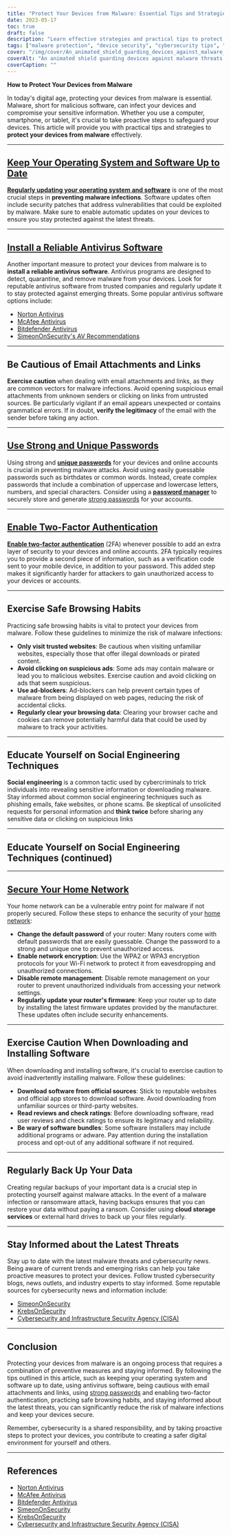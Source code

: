 ```yaml
---
title: "Protect Your Devices from Malware: Essential Tips and Strategies"
date: 2023-05-17
toc: true
draft: false
description: "Learn effective strategies and practical tips to protect your devices from malware and keep your sensitive information secure."
tags: ["malware protection", "device security", "cybersecurity tips", "antivirus software", "safe browsing habits", "password security", "two-factor authentication", "social engineering awareness", "home network security", "software security", "data backup", "cybersecurity news", "operating system updates", "email security", "phishing prevention", "internet safety", "cyber threats", "digital security", "online privacy", "cyber defense"]
cover: "/img/cover/An_animated_shield_guarding_devices_against_malware_threats.png"
coverAlt: "An animated shield guarding devices against malware threats."
coverCaption: ""
---
```


**How to Protect Your Devices from Malware**

In today's digital age, protecting your devices from malware is essential. Malware, short for malicious software, can infect your devices and compromise your sensitive information. Whether you use a computer, smartphone, or tablet, it's crucial to take proactive steps to safeguard your devices. This article will provide you with practical tips and strategies to **protect your devices from malware** effectively.

______

## [Keep Your Operating System and Software Up to Date](https://simeononsecurity.com/articles/best-practices-for-installing-security-patches-on-windows/)

[**Regularly updating your operating system and software**](https://simeononsecurity.com/articles/best-practices-for-installing-security-patches-on-windows/) is one of the most crucial steps in **preventing malware infections**. Software updates often include security patches that address vulnerabilities that could be exploited by malware. Make sure to enable automatic updates on your devices to ensure you stay protected against the latest threats.

______

## [Install a Reliable Antivirus Software](https://simeononsecurity.com/recommendations/anti-virus)

Another important measure to protect your devices from malware is to **install a reliable antivirus software**. Antivirus programs are designed to detect, quarantine, and remove malware from your devices. Look for reputable antivirus software from trusted companies and regularly update it to stay protected against emerging threats. Some popular antivirus software options include:

- [Norton Antivirus](https://www.norton.com)
- [McAfee Antivirus](https://www.mcafee.com)
- [Bitdefender Antivirus](https://www.bitdefender.com)
- [SimeonOnSecurity's AV Recommendations](https://simeononsecurity.com/recommendations/anti-virus)

______

## Be Cautious of Email Attachments and Links

**Exercise caution** when dealing with email attachments and links, as they are common vectors for malware infections. Avoid opening suspicious email attachments from unknown senders or clicking on links from untrusted sources. Be particularly vigilant if an email appears unexpected or contains grammatical errors. If in doubt, **verify the legitimacy** of the email with the sender before taking any action.

______

## [Use Strong and Unique Passwords](https://simeononsecurity.com/articles/the-importance-of-password-security-and-best-practices/)

Using strong and [**unique passwords**](https://simeononsecurity.com/articles/the-importance-of-password-security-and-best-practices/) for your devices and online accounts is crucial in preventing malware attacks. Avoid using easily guessable passwords such as birthdates or common words. Instead, create complex passwords that include a combination of uppercase and lowercase letters, numbers, and special characters. Consider using a [**password manager**](https://simeononsecurity.com/articles/bitwarden-and-keepassxc-vs-the-rest/) to securely store and generate [strong passwords](https://simeononsecurity.com/articles/how-to-create-strong-passwords/) for your accounts.

______

## [Enable Two-Factor Authentication](https://simeononsecurity.com/articles/what-are-the-diferent-kinds-of-factors-in-mfa/)

[**Enable two-factor authentication**](https://simeononsecurity.com/articles/what-are-the-diferent-kinds-of-factors-in-mfa/) (2FA) whenever possible to add an extra layer of security to your devices and online accounts. 2FA typically requires you to provide a second piece of information, such as a verification code sent to your mobile device, in addition to your password. This added step makes it significantly harder for attackers to gain unauthorized access to your devices or accounts.

______

## Exercise Safe Browsing Habits

Practicing safe browsing habits is vital to protect your devices from malware. Follow these guidelines to minimize the risk of malware infections:

- **Only visit trusted websites**: Be cautious when visiting unfamiliar websites, especially those that offer illegal downloads or pirated content.
- **Avoid clicking on suspicious ads**: Some ads may contain malware or lead you to malicious websites. Exercise caution and avoid clicking on ads that seem suspicious.
- **Use ad-blockers**: Ad-blockers can help prevent certain types of malware from being displayed on web pages, reducing the risk of accidental clicks.
- **Regularly clear your browsing data**: Clearing your browser cache and cookies can remove potentially harmful data that could be used by malware to track your activities.

______

## Educate Yourself on Social Engineering Techniques

**Social engineering** is a common tactic used by cybercriminals to trick individuals into revealing sensitive information or downloading malware. Stay informed about common social engineering techniques such as phishing emails, fake websites, or phone scams. Be skeptical of unsolicited requests for personal information and **think twice** before sharing any sensitive data or clicking on suspicious links

______

## Educate Yourself on Social Engineering Techniques (continued)

______

## [Secure Your Home Network](https://simeononsecurity.com/articles/building-a-secure-home-network/)

Your home network can be a vulnerable entry point for malware if not properly secured. Follow these steps to enhance the security of your [home network](https://simeononsecurity.com/articles/building-a-secure-home-network/):

- **Change the default password** of your router: Many routers come with default passwords that are easily guessable. Change the password to a strong and unique one to prevent unauthorized access.
- **Enable network encryption**: Use the WPA2 or WPA3 encryption protocols for your Wi-Fi network to protect it from eavesdropping and unauthorized connections.
- **Disable remote management**: Disable remote management on your router to prevent unauthorized individuals from accessing your network settings.
- **Regularly update your router's firmware**: Keep your router up to date by installing the latest firmware updates provided by the manufacturer. These updates often include security enhancements.

______

## Exercise Caution When Downloading and Installing Software

When downloading and installing software, it's crucial to exercise caution to avoid inadvertently installing malware. Follow these guidelines:

- **Download software from official sources**: Stick to reputable websites and official app stores to download software. Avoid downloading from unfamiliar sources or third-party websites.
- **Read reviews and check ratings**: Before downloading software, read user reviews and check ratings to ensure its legitimacy and reliability.
- **Be wary of software bundles**: Some software installers may include additional programs or adware. Pay attention during the installation process and opt-out of any additional software if not required.

______

## Regularly Back Up Your Data

Creating regular backups of your important data is a crucial step in protecting yourself against malware attacks. In the event of a malware infection or ransomware attack, having backups ensures that you can restore your data without paying a ransom. Consider using **cloud storage services** or external hard drives to back up your files regularly.

______

## Stay Informed about the Latest Threats

Stay up to date with the latest malware threats and cybersecurity news. Being aware of current trends and emerging risks can help you take proactive measures to protect your devices. Follow trusted cybersecurity blogs, news outlets, and industry experts to stay informed. Some reputable sources for cybersecurity news and information include:

- [SimeonOnSecurity](https://simeononsecurity.com)
- [KrebsOnSecurity](https://krebsonsecurity.com)
- [Cybersecurity and Infrastructure Security Agency (CISA)](https://www.cisa.gov)

______

## Conclusion

Protecting your devices from malware is an ongoing process that requires a combination of preventive measures and staying informed. By following the tips outlined in this article, such as keeping your operating system and software up to date, using antivirus software, being cautious with email attachments and links, using [strong passwords](https://simeononsecurity.com/articles/how-to-create-strong-passwords/) and enabling two-factor authentication, practicing safe browsing habits, and staying informed about the latest threats, you can significantly reduce the risk of malware infections and keep your devices secure.

Remember, cybersecurity is a shared responsibility, and by taking proactive steps to protect your devices, you contribute to creating a safer digital environment for yourself and others.

______

## References

- [Norton Antivirus](https://www.norton.com)
- [McAfee Antivirus](https://www.mcafee.com)
- [Bitdefender Antivirus](https://www.bitdefender.com)
- [SimeonOnSecurity](https://simeononsecurity.com)
- [KrebsOnSecurity](https://krebsonsecurity.com)
- [Cybersecurity and Infrastructure Security Agency (CISA)](https://www.cisa.gov)
